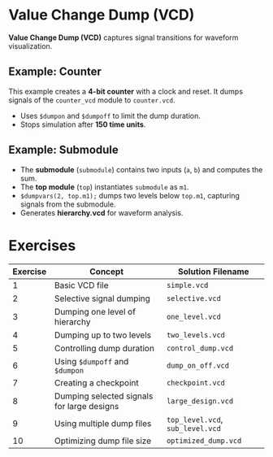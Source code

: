 # Value Change Dump (VCD)

**Value Change Dump (VCD)** captures signal transitions for waveform visualization.

## Example: Counter

This example creates a **4-bit counter** with a clock and reset. It dumps signals of the `counter_vcd` module to `counter.vcd`.  

- Uses `$dumpon` and `$dumpoff` to limit the dump duration.  
- Stops simulation after **150 time units**.

## Example: Submodule

- The **submodule** (`submodule`) contains two inputs (`a`, `b`) and computes the sum.
- The **top module** (`top`) instantiates `submodule` as `m1`.  
- `$dumpvars(2, top.m1);` dumps two levels below `top.m1`, capturing signals from the submodule.  
- Generates **hierarchy.vcd** for waveform analysis.

# Exercises 
| **Exercise** | **Concept** | **Solution Filename** |
|-------------|--------------|------------------|
| 1 | Basic VCD file | `simple.vcd` |
| 2 | Selective signal dumping | `selective.vcd` |
| 3 | Dumping one level of hierarchy | `one_level.vcd` |
| 4 | Dumping up to two levels | `two_levels.vcd` |
| 5 | Controlling dump duration | `control_dump.vcd` |
| 6 | Using `$dumpoff` and `$dumpon` | `dump_on_off.vcd` |
| 7 | Creating a checkpoint | `checkpoint.vcd` |
| 8 | Dumping selected signals for large designs | `large_design.vcd` |
| 9 | Using multiple dump files | `top_level.vcd`, `sub_level.vcd` |
| 10 | Optimizing dump file size | `optimized_dump.vcd` |

